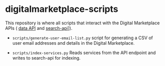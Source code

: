 # digitalmarketplace-scripts

This repository is where all scripts that interact with the Digital Marketplace APIs (
[data API](https://github.com/alphagov/digitalmarketplace-api) and
[search-api](https://github.com/alphagov/digitalmarketplace-search-api)]).

* `scripts/generate-user-email-list.py`
  script for generating a CSV of user email addresses and
  details in the Digital Marketplace.

* `scripts/index-services.py`
  Reads services from the API endpoint and writes to search-api for indexing.

